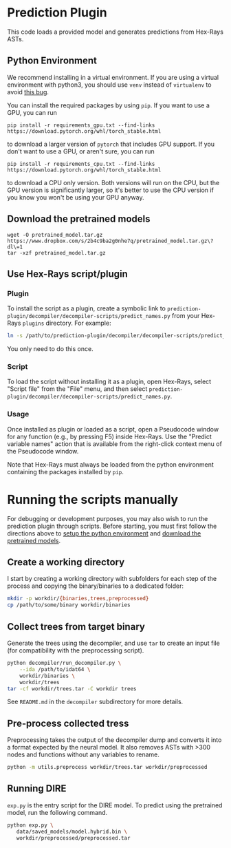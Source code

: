 # Prediction Plugin

This code loads a provided model and generates predictions from Hex-Rays ASTs.

## Python Environment

We recommend installing in a virtual environment.  If you are using a
virtual environment with python3, you should use `venv` instead of
`virtualenv` to avoid [this
bug](https://github.com/pypa/virtualenv/issues/737).

You can install the required packages by using `pip`.  If you want to use a GPU, you can run
```
pip install -r requirements_gpu.txt --find-links https://download.pytorch.org/whl/torch_stable.html
```
to download a larger version of `pytorch` that includes GPU support.  If you don't want to use a GPU, or aren't sure, you can run
```
pip install -r requirements_cpu.txt --find-links https://download.pytorch.org/whl/torch_stable.html
```
to download a CPU only version.  Both versions will run on the CPU, but the GPU version is significantly larger, so it's better to use the CPU version if you know you won't be using your GPU anyway.

## Download the pretrained models

```
wget -O pretrained_model.tar.gz https://www.dropbox.com/s/2b4c9ba2g0nhe7q/pretrained_model.tar.gz\?dl\=1
tar -xzf pretrained_model.tar.gz
```

## Use Hex-Rays script/plugin

### Plugin

To install the script as a plugin, create a symbolic link to
`prediction-plugin/decompiler/decompiler-scripts/predict_names.py` from your
Hex-Rays `plugins` directory.  For example:

```bash
ln -s /path/to/prediction-plugin/decompiler/decompiler-scripts/predict_names.py /path/to/idapro-7.5/plugins/predict_names.py
```

You only need to do this once.

### Script

To load the script without installing it as a plugin, open Hex-Rays,
select "Script file" from the "File" menu, and then select
`prediction-plugin/decompiler/decompiler-scripts/predict_names.py`.

### Usage

Once installed as plugin or loaded as a script, open a Pseudocode
window for any function (e.g., by pressing F5) inside Hex-Rays.  Use
the "Predict variable names" action that is available from the
right-click context menu of the Pseudocode window.

Note that Hex-Rays must always be loaded from the python environment
containing the packages installed by `pip`.

# Running the scripts manually

For debugging or development purposes, you may also wish to run the
prediction plugin through scripts.  Before starting, you must first
follow the directions above to [setup the python
environment](#python-environment) and [download the pretrained
models](#download-the-pretrained-models).

## Create a working directory

I start by creating a working directory with subfolders for each step of the
process and copying the binary/binaries to a dedicated folder:

```bash
mkdir -p workdir/{binaries,trees,preprocessed}
cp /path/to/some/binary workdir/binaries
```

## Collect trees from target binary

Generate the trees using the decompiler, and use `tar` to create an input file (for
compatibility with the preprocessing script).

```bash
python decompiler/run_decompiler.py \
    --ida /path/to/idat64 \
    workdir/binaries \
    workdir/trees
tar -cf workdir/trees.tar -C workdir trees
```

See `README.md` in the `decompiler` subdirectory for more details.

## Pre-process collected tress

Preprocessing takes the output of the decompiler dump and converts it into a
format expected by the neural model. It also removes ASTs with >300 nodes and
functions without any variables to rename.

```bash
python -m utils.preprocess workdir/trees.tar workdir/preprocessed
```

## Running DIRE

`exp.py` is the entry script for the DIRE model.
To predict using the  pretrained model, run the following command.

 ```bash
python exp.py \
    data/saved_models/model.hybrid.bin \
    workdir/preprocessed/preprocessed.tar
```
